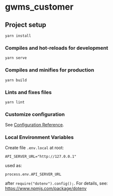 # gwms_customer

## Project setup

```
yarn install
```

### Compiles and hot-reloads for development

```
yarn serve
```

### Compiles and minifies for production

```
yarn build
```

### Lints and fixes files

```
yarn lint
```

### Customize configuration

See [Configuration Reference](https://cli.vuejs.org/config/).

### Local Environment Variables

Create file `.env.local` at root:

```
API_SERVER_URL="http://127.0.0.1"
```

used as:

```
process.env.API_SERVER_URL
```

after `require("dotenv").config();`. For details, see: https://www.npmjs.com/package/dotenv
